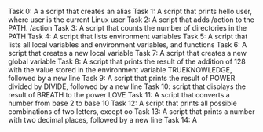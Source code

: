 Task 0:  A a script that creates an alias
Task 1:  A script that prints hello user, where user is the current Linux user
Task 2:  A script that adds /action to the PATH. /action
Task 3:  A script that counts the number of directories in the PATH
Task 4:  A script that lists environment variables
Task 5:  A script that lists all local variables and environment variables, and functions
Task 6:  A script that creates a new local variable
Task 7:  A script that creates a new global variable
Task 8:  A script that prints the result of the addition of 128 with the value stored in the environment variable TRUEKNOWLEDGE, followed by a new line
Task 9:  A script that prints the result of POWER divided by DIVIDE, followed by a new line
Task 10: script that displays the result of BREATH to the power LOVE
Task 11: A script that converts a number from base 2 to base 10
Task 12: A script that prints all possible combinations of two letters, except oo
Task 13: A script that prints a number with two decimal places, followed by a new line
Task 14: A  
